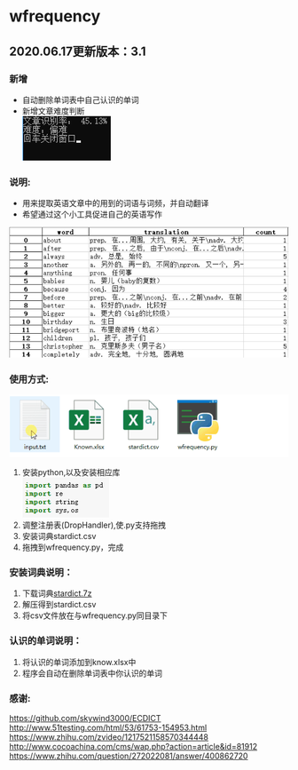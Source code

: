 # wfrequency

## 2020.06.17更新版本：3.1

### 新增
* 自动删除单词表中自己认识的单词
* 新增文章难度判断  
![](./help/help4.png)

### 说明:
* 用来提取英语文章中的用到的词语与词频，并自动翻译
* 希望通过这个小工具促进自己的英语写作

![](./help/help1.png)

### 使用方式:
![](./help/help2.gif)

1. 安装python,以及安装相应库  
![](./help/help3.png)
2. 调整注册表(DropHandler),使.py支持拖拽
3. 安装词典stardict.csv
5. 拖拽到wfrequency.py，完成

### 安装词典说明：
1. 下载词典[stardict.7z](https://github.com/skywind3000/ECDICT/raw/master/stardict.7z)
2. 解压得到stardict.csv
3. 将csv文件放在与wfrequency.py同目录下

### 认识的单词说明：
1. 将认识的单词添加到know.xlsx中
2. 程序会自动在删除单词表中你认识的单词 

### 感谢:
<https://github.com/skywind3000/ECDICT>  
<http://www.51testing.com/html/53/61753-154953.html>  
<https://www.zhihu.com/zvideo/1217521158570344448>  
<http://www.cocoachina.com/cms/wap.php?action=article&id=81912>  
<https://www.zhihu.com/question/272022081/answer/400862720>  
